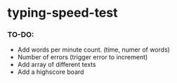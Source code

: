 # typing-speed-test


### TO-DO:
- Add words per minute count. (time, numer of words)
- Number of errors (trigger error to increment)
- Add array of different texts
- Add a highscore board